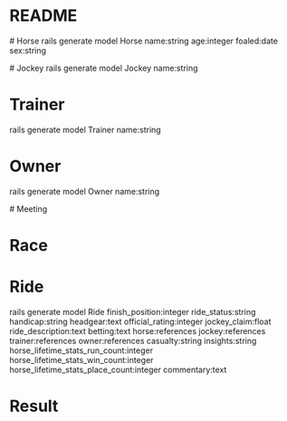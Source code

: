 # README

# Horse
rails generate model Horse name:string age:integer foaled:date sex:string


# Jockey
rails generate model Jockey name:string

# Trainer
rails generate model Trainer name:string

# Owner
rails generate model Owner name:string

# Meeting

# Race

# Ride

rails generate model Ride finish_position:integer ride_status:string handicap:string headgear:text official_rating:integer jockey_claim:float ride_description:text betting:text horse:references jockey:references trainer:references owner:references casualty:string insights:string horse_lifetime_stats_run_count:integer horse_lifetime_stats_win_count:integer horse_lifetime_stats_place_count:integer commentary:text


# Result
